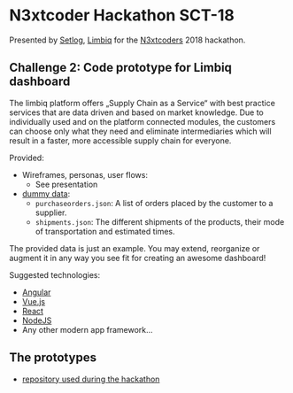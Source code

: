 # N3xtcoder Hackathon SCT-18

Presented by [Setlog](https://www.setlog.com/), [Limbiq](https://www.limbiq.com/) for the [N3xtcoders](https://n3xtcoder.org) 2018 hackathon.

## Challenge 2: Code prototype for Limbiq dashboard
The limbiq platform offers „Supply Chain as a Service“ with best practice services that are data driven and based on market knowledge. Due to individually used and on the platform connected modules, the customers can choose only what they need and eliminate intermediaries which will result in a faster, more accessible supply chain for everyone.

Provided:
- Wireframes, personas, user flows:
  * See presentation
- [dummy data](/dummy_data):
  * `purchaseorders.json`: A list of orders placed by the customer to a supplier.
  * `shipments.json`: The different shipments of the products, their mode of transportation and estimated times.

The provided data is just an example. You may extend, reorganize or augment it in any way you see fit for creating an awesome dashboard!

Suggested technologies:
  * [Angular](https://angular.io)
  * [Vue.js](https://vuejs.org)
  * [React](https://reactjs.org)
  * [NodeJS](https://nodejs.org)
  * Any other modern app framework…


## The prototypes
  * [repository used during the hackathon](https://github.com/harihar/limbiq-hackathon)
